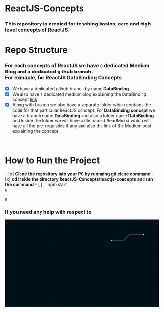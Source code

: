# ReactJS-Concepts

<h3>
  <p>
    This repository is created for teaching basics, core and high level concepts of ReactJS.
  </p>
</h3>
<h1>Repo Structure</h1>
<h3>
  <p>
    For each concepts of ReactJS we have a dedicated Medium Blog and a dedicated github branch.
    <br>
    For exmaple, for <b>ReactJS DataBinding Concepts</b>
  </p>
</h3>

- [x] We have a dedicated github branch by name <b>DataBinding</b> 
- [x] We also have a dedicated medium blog explaining the DataBinding concept [link](https://medium.com/@ashikthulungrai7/learning-reactjs-two-way-data-binding-5c5ce1ab9b3d)
- [x] Along with branch we also have a separate folder which contains the code for that particular ReactJS concept. For <b>DataBinding concept</b> we have a branch name <b>DataBinding</b> and also a folder name <b>DataBinding</b> and inside the folder we will have a file named ReadMe.txt which will have all the pre-requisites if any and also the link of the Medium post explaining the concept.
<br>

<h1>How to Run the Project</h1>
- [x] <b>Clone the repository into your PC by runnning git clone command </b>
- [x] <b>cd inside the directory ReactJS-Concepts\reactjs-concepts and run the command</b>
- [ ] ```npm start```
<br>
a


a
<h3>If you need any help with respect to</h3>
<img src="https://github.com/ReactJS-Concepts/ReactJS-Concepts/blob/DataBinding/reactjs-concepts/src/Resources/Images/LearnReact.gif" />
